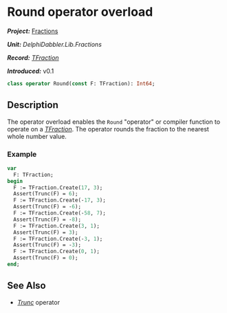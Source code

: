 # Round operator overload

***Project:*** [Fractions](../API.md)

***Unit:*** _DelphiDabbler.Lib.Fractions_

***Record:*** [_TFraction_](./TFraction.md)

***Introduced:*** v0.1

```pascal
class operator Round(const F: TFraction): Int64;
```

## Description

The operator overload enables the `Round` "operator" or compiler function to operate on a [_TFraction_](./TFraction.md). The operator rounds the fraction to the nearest whole number value.

### Example

```pascal
var
  F: TFraction;
begin
  F := TFraction.Create(17, 3);
  Assert(Trunc(F) = 6);
  F := TFraction.Create(-17, 3);
  Assert(Trunc(F) = -6);
  F := TFraction.Create(-58, 7);
  Assert(Trunc(F) = -8);
  F := TFraction.Create(3, 1);
  Assert(Trunc(F) = 3);
  F := TFraction.Create(-3, 1);
  Assert(Trunc(F) = -3);
  F := TFraction.Create(0, 1);
  Assert(Trunc(F) = 0);
end;
```

## See Also

* [_Trunc_](./TFraction-Trunc.md) operator

